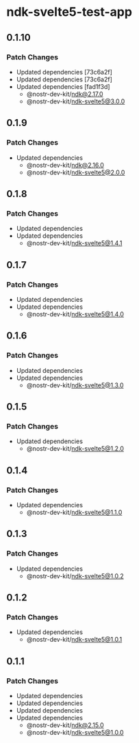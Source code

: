 # ndk-svelte5-test-app

## 0.1.10

### Patch Changes

- Updated dependencies [73c6a2f]
- Updated dependencies [73c6a2f]
- Updated dependencies [fad1f3d]
    - @nostr-dev-kit/ndk@2.17.0
    - @nostr-dev-kit/ndk-svelte5@3.0.0

## 0.1.9

### Patch Changes

- Updated dependencies
    - @nostr-dev-kit/ndk@2.16.0
    - @nostr-dev-kit/ndk-svelte5@2.0.0

## 0.1.8

### Patch Changes

- Updated dependencies
- Updated dependencies
    - @nostr-dev-kit/ndk-svelte5@1.4.1

## 0.1.7

### Patch Changes

- Updated dependencies
- Updated dependencies
    - @nostr-dev-kit/ndk-svelte5@1.4.0

## 0.1.6

### Patch Changes

- Updated dependencies
- Updated dependencies
    - @nostr-dev-kit/ndk-svelte5@1.3.0

## 0.1.5

### Patch Changes

- Updated dependencies
    - @nostr-dev-kit/ndk-svelte5@1.2.0

## 0.1.4

### Patch Changes

- Updated dependencies
    - @nostr-dev-kit/ndk-svelte5@1.1.0

## 0.1.3

### Patch Changes

- Updated dependencies
    - @nostr-dev-kit/ndk-svelte5@1.0.2

## 0.1.2

### Patch Changes

- Updated dependencies
    - @nostr-dev-kit/ndk-svelte5@1.0.1

## 0.1.1

### Patch Changes

- Updated dependencies
- Updated dependencies
- Updated dependencies
- Updated dependencies
    - @nostr-dev-kit/ndk@2.15.0
    - @nostr-dev-kit/ndk-svelte5@1.0.0
